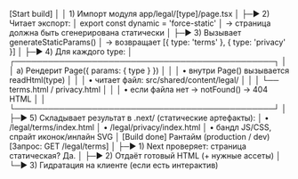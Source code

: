 [Start build]
│
│ 1) Импорт модуля app/legal/[type]/page.tsx
│
├─▶ 2) Читает экспорт:
│ export const dynamic = 'force-static'
│ → страница должна быть сгенерирована статически
│
├─▶ 3) Вызывает generateStaticParams()
│ → возвращает [{ type: 'terms' }, { type: 'privacy' }]
│
├─▶ 4) Для каждого type:
│ ┌───────────────────────────────────────────────┐
│ │ a) Рендерит Page({ params: { type } }) │
│ │ • внутри Page() вызывается readHtml(type) │
│ │ • читает файл: src/shared/content/legal/ │
│ │ └── terms.html / privacy.html │
│ │ • если файла нет → notFound() → 404 HTML │
│ └───────────────────────────────────────────────┘
│
├─▶ 5) Складывает результат в .next/ (статические артефакты):
│ • /legal/terms/index.html
│ • /legal/privacy/index.html
│ • бандл JS/CSS, спрайт иконок/инлайн SVG
│
[Build done]
Рантайм (production / dev)
[Запрос: GET /legal/terms]
│
├─▶ 1) Next проверяет: страница статическая? Да.
│
├─▶ 2) Отдаёт готовый HTML (+ нужные ассеты)
│
└─▶ 3) Гидратация на клиенте (если есть интерактив)

